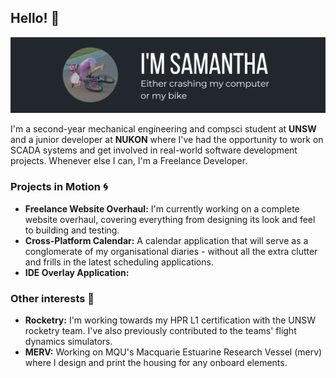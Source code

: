 




## Hello! 👋

![Hey There](resources/introbanner.png)

I'm a second-year mechanical engineering and compsci student at **UNSW** and a junior developer at **NUKON** where I've had the opportunity to work on SCADA systems and get involved in real-world software development projects. 
Whenever else I can, I'm a Freelance Developer. 


### Projects in Motion 🌀

- **Freelance Website Overhaul:** I'm currently working on a complete website overhaul, covering everything from designing its look and feel to building and testing. 
- **Cross-Platform Calendar:** A calendar application that will serve as a conglomerate of my organisational diaries - without all the extra clutter and frills in the latest scheduling applications. 
- **IDE Overlay Application:** 

### Other interests 🚀
- **Rocketry:** I'm working towards my HPR L1 certification with the UNSW rocketry team. I've also previously contributed to the teams' flight dynamics simulators.
- **MERV:** Working on MQU's Macquarie Estuarine Research Vessel (merv) where I design and print the housing for any onboard elements.